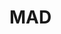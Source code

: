 <!--
title: "MAD"
custom_edit_url: https://github.com/netdata/netdata/edit/master/collectors/python.d.plugin/mad/README.md
-->

# MAD


